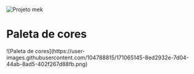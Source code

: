 
![Projeto mek](https://user-images.githubusercontent.com/104788815/171061610-d1df4764-3e3d-42de-b896-4cd3f9e76503.png)
<h1> Paleta de cores </h1>
![Paleta de cores](https://user-images.githubusercontent.com/104788815/171065145-8ed2932e-7d04-44ab-8ad5-402f267d88fb.png)
